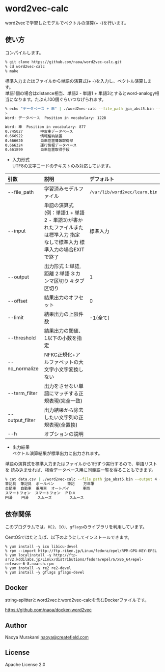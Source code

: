 # word2vec-calc

word2vecで学習したモデルでベクトルの演算(+ -)を行います。

## 使い方
コンパイルします。

```bash
% git clone https://github.com/naoa/word2vec-calc.git
% cd word2vec-calc
% make
```

標準入力またはファイルから単語の演算式(+ -)を入力し、ベクトル演算します。  
単語1個の場合はdistance相当、単語2 - 単語1 + 単語3とするとword-analogy相当になります。たぶん100個ぐらいつなげられます。

```bash
% echo "データベース + 車" | ./word2vec-calc --file_path jpa_abst5.bin --output 1
>
Word: データベース  Position in vocabulary: 1228

Word: 車  Position in vocabulary: 877
0.745027        中古車データベース
0.666922        情報格納装置
0.666620        自車位置情報取得部
0.666324        運行情報データベース
0.661899        自車位置取得手段
```

* 入力形式  
UTF8の文字コードのテキストのみ対応しています。

| 引数        | 説明       |デフォルト   |
|:-----------|:------------|:------------|
|--file_path|学習済みモデルファイル|<code>/var/lib/word2vec/learn.bin</code>|
|--input|単語の演算式(例：単語1 + 単語2 - 単語3)が書かれたファイルまたは標準入力 指定なしで標準入力 標準入力の場合EXITで終了|標準入力
|--output|出力形式 1:単語,距離 2:単語 3:カンマ区切り 4:タブ区切り|1
|--offset|結果出力のオフセット|0
|--limit|結果出力の上限件数|-1(全て)
|--threshold|結果出力の閾値、1以下の小数を指定|
|--no_normalize|NFKC正規化+アルファベットの大文字小文字変換しない|
|--term_filter|出力をさせない単語にマッチする正規表現(完全一致)|
|--output_filter|出力結果から除去したい文字列の正規表現(全置換)|
| --h |オプションの説明||

* 出力結果  
ベクトル演算結果が標準出力に出力されます。

単語の演算式を標準入力またはファイルから1行ずつ実行するので、単語リストを
読み込ませれば、検索データベース用に同義語一覧を得ることもできます。

```bash
% cat data.csv | ./word2vec-calc --file_path jpa_abst5.bin --output 4 --limit 3 --threshold 0.75
筆記具  筆記具  ボールペン      筆記    万年筆
自動車  自動車  乗用車  オートバイ      車両
スマートフォン  スマートフォン  ＰＤＡ
円滑    円滑    スムーズ        スムース
```

## 依存関係
このプログラムでは、<code>RE2</code>、<code>ICU</code>、<code>gflags</code>のライブラリを利用しています。

CentOSではたとえば、以下のようにしてインストールできます。

```
% yum install -y icu libicu-devel
% rpm --import http://ftp.riken.jp/Linux/fedora/epel/RPM-GPG-KEY-EPEL
% yum localinstall -y http://ftp-srv2.kddilabs.jp/Linux/distributions/fedora/epel/6/x86_64/epel-release-6-8.noarch.rpm
% yum install -y re2 re2-devel
% yum install -y gflags gflags-devel
```

## Docker
string-splitterとword2vecとword2vec-calcを含むDockerファイルです。

https://github.com/naoa/docker-word2vec

## Author

Naoya Murakami naoya@createfield.com

## License

 Apache License 2.0
